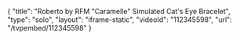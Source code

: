 {
    "title": "Roberto by RFM \"Caramelle\" Simulated Cat's Eye Bracelet",
    "type": "solo",
    "layout": "iframe-static",
    "videoId": "112345598",
    "url": "\/tvpembed\/112345598"
}